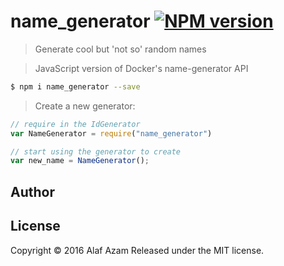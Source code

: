 # name_generator [![NPM version](https://badge.fury.io/js/name_generator.svg)](https://badge.fury.io/js/name_generator)

> Generate cool but 'not so' random names

>JavaScript version  of Docker's name-generator API

```sh
$ npm i name_generator --save
```

> Create a new generator:

```js
// require in the IdGenerator
var NameGenerator = require("name_generator")

// start using the generator to create
var new_name = NameGenerator();
```


## Author

## License

Copyright © 2016 Alaf Azam
Released under the MIT license.

